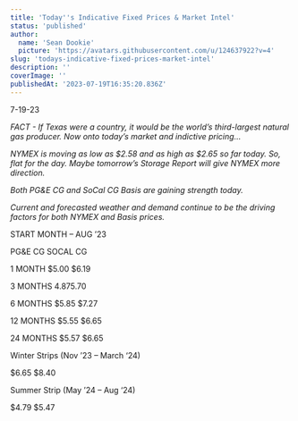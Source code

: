```yaml
---
title: 'Today''s Indicative Fixed Prices & Market Intel'
status: 'published'
author:
  name: 'Sean Dookie'
  picture: 'https://avatars.githubusercontent.com/u/124637922?v=4'
slug: 'todays-indicative-fixed-prices-market-intel'
description: ''
coverImage: ''
publishedAt: '2023-07-19T16:35:20.836Z'
---
```


7-19-23

*FACT - If Texas were a country, it would be the world’s third-largest natural gas producer. Now onto today’s market and indictive pricing…*

*NYMEX is moving as low as $2.58 and as high as $2.65 so far today. So, flat for the day. Maybe tomorrow’s Storage Report will give NYMEX more direction.*

*Both PG&E CG and SoCal CG Basis are gaining strength today.*

*Current and forecasted weather and demand continue to be the driving factors for both NYMEX and Basis prices.*

START MONTH – AUG ’23

PG&E CG SOCAL CG

1 MONTH $5.00 $6.19

3 MONTHS $4.87 $5.70

6 MONTHS $5.85 $7.27

12 MONTHS $5.55 $6.65

24 MONTHS $5.57 $6.65

Winter Strips (Nov ’23 – March ‘24)

$6.65 $8.40

Summer Strip (May ’24 – Aug ‘24)

$4.79 $5.47

